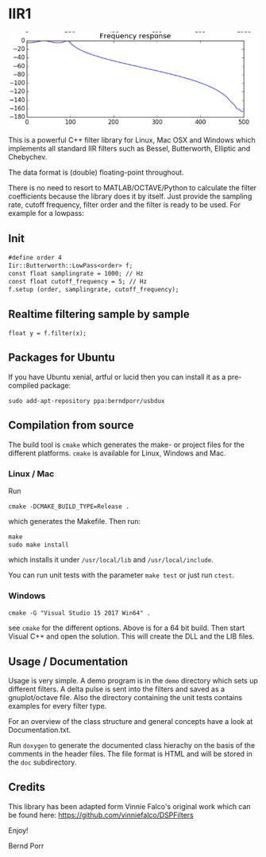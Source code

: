 # IIR1

![alt tag](cheby1.png)

This is a powerful C++ filter library for Linux, Mac OSX
and Windows which implements all standard IIR filters such as
Bessel, Butterworth, Elliptic and Chebychev.

The data format is (double) floating-point throughout.

There is no need to resort to MATLAB/OCTAVE/Python to calculate
the filter coefficients because the library does it
by itself. Just provide the sampling rate, cutoff
frequency, filter order and the filter is
ready to be used. For example for a lowpass:

## Init
```
#define order 4
Iir::Butterworth::LowPass<order> f;
const float samplingrate = 1000; // Hz
const float cutoff_frequency = 5; // Hz
f.setup (order, samplingrate, cutoff_frequency);
```
       
## Realtime filtering sample by sample
```
float y = f.filter(x);
```

## Packages for Ubuntu

If you have Ubuntu xenial, artful or lucid then you can
install it as a pre-compiled package:

```
sudo add-apt-repository ppa:berndporr/usbdux
```

## Compilation from source

The build tool is `cmake` which generates the make- or project
files for the different platforms. `cmake` is available for Linux, Windows
and Mac.

### Linux / Mac

Run
```
cmake -DCMAKE_BUILD_TYPE=Release .
```
which generates the Makefile. Then run:
```
make
sudo make install
```
which installs it under `/usr/local/lib` and `/usr/local/include`.

You can run unit tests with the parameter `make test` or just run `ctest`.

### Windows

```
cmake -G "Visual Studio 15 2017 Win64" .
```

see `cmake` for the different options. Above is for a 64 bit build.
Then start Visual C++ and open the solution. This will create
the DLL and the LIB files.

## Usage / Documentation

Usage is very simple. A demo program is in the `demo` directory which
sets up different filters. A delta pulse is sent into
the filters and saved as a gnuplot/octave file. Also the directory
containing the unit tests contains examples for every filter
type.

For an overview of the class structure and general concepts have a look at Documentation.txt.

Run `doxygen` to generate the documented class hierachy on the basis of
the comments in the header files. The file format is HTML and will be
stored in the `doc` subdirectory.

## Credits

This library has been adapted form Vinnie Falco's
original work which can be found here:
https://github.com/vinniefalco/DSPFilters

Enjoy!

Bernd Porr

